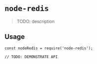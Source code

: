 # `node-redis`

> TODO: description

## Usage

```
const nodeRedis = require('node-redis');

// TODO: DEMONSTRATE API
```
